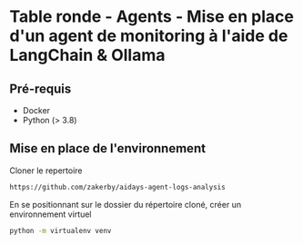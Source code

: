 # Table ronde - Agents - Mise en place d'un agent de monitoring à l'aide de LangChain & Ollama

## Pré-requis
* Docker
* Python (> 3.8)

## Mise en place de l'environnement

Cloner le repertoire
```sh
https://github.com/zakerby/aidays-agent-logs-analysis
```

En se positionnant sur le dossier du répertoire cloné, créer un environnement virtuel

```sh
python -m virtualenv venv
```



